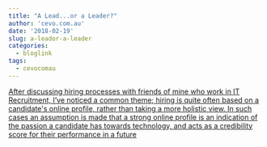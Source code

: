 ```yaml
---
title: "A Lead...or a Leader?"
author: 'cevo.com.au'
date: '2018-02-19'
slug: a-leador-a-leader
categories:
  - bloglink
tags:
  - cevocomau
---
```


[After discussing hiring processes with friends of mine who work in IT Recruitment, I’ve noticed a common theme; hiring is quite often based on a candidate's online profile, rather than taking a more holistic view. In such cases an assumption is made that a strong online profile is an indication of the passion a candidate has towards technology, and acts as a credibility score for their performance in a future<i class="fas fa-external-link-alt"></i>](https://cevo.com.au/post/2018-02-20-lead-versus-leader/)

